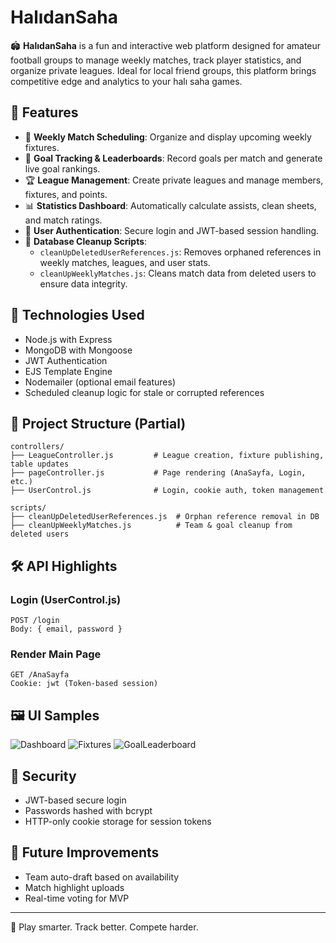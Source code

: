 
# HalıdanSaha

🏟️ **HalıdanSaha** is a fun and interactive web platform designed for amateur football groups to manage weekly matches, track player statistics, and organize private leagues. Ideal for local friend groups, this platform brings competitive edge and analytics to your halı saha games.

## 🚀 Features

- 📅 **Weekly Match Scheduling**: Organize and display upcoming weekly fixtures.
- 🥅 **Goal Tracking & Leaderboards**: Record goals per match and generate live goal rankings.
- 🏆 **League Management**: Create private leagues and manage members, fixtures, and points.
- 📊 **Statistics Dashboard**: Automatically calculate assists, clean sheets, and match ratings.
- 👥 **User Authentication**: Secure login and JWT-based session handling.
- 🧹 **Database Cleanup Scripts**:
  - `cleanUpDeletedUserReferences.js`: Removes orphaned references in weekly matches, leagues, and user stats.
  - `cleanUpWeeklyMatches.js`: Cleans match data from deleted users to ensure data integrity.

## 🧠 Technologies Used

- Node.js with Express
- MongoDB with Mongoose
- JWT Authentication
- EJS Template Engine
- Nodemailer (optional email features)
- Scheduled cleanup logic for stale or corrupted references

## 📁 Project Structure (Partial)

```
controllers/
├── LeagueController.js         # League creation, fixture publishing, table updates
├── pageController.js           # Page rendering (AnaSayfa, Login, etc.)
├── UserControl.js              # Login, cookie auth, token management

scripts/
├── cleanUpDeletedUserReferences.js  # Orphan reference removal in DB
├── cleanUpWeeklyMatches.js          # Team & goal cleanup from deleted users
```

## 🛠️ API Highlights

### Login (UserControl.js)
```http
POST /login
Body: { email, password }
```

### Render Main Page
```http
GET /AnaSayfa
Cookie: jwt (Token-based session)
```

## 🖼️ UI Samples

![Dashboard](./assets/dashboard.png)
![Fixtures](./assets/fixtures.png)
![GoalLeaderboard](./assets/leaderboard.png)

## 🔐 Security

- JWT-based secure login
- Passwords hashed with bcrypt
- HTTP-only cookie storage for session tokens

## 📌 Future Improvements

- Team auto-draft based on availability
- Match highlight uploads
- Real-time voting for MVP

---

🎉 Play smarter. Track better. Compete harder.
